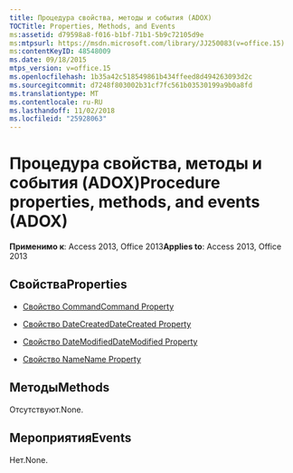 ```yaml
---
title: Процедура свойства, методы и события (ADOX)
TOCTitle: Properties, Methods, and Events
ms:assetid: d79598a8-f016-b1bf-71b1-5b9c72105d9e
ms:mtpsurl: https://msdn.microsoft.com/library/JJ250083(v=office.15)
ms:contentKeyID: 48548009
ms.date: 09/18/2015
mtps_version: v=office.15
ms.openlocfilehash: 1b35a42c518549861b434ffeed8d494263093d2c
ms.sourcegitcommit: d7248f803002b31cf7fc561b03530199a9b0a8fd
ms.translationtype: MT
ms.contentlocale: ru-RU
ms.lasthandoff: 11/02/2018
ms.locfileid: "25928063"
---
```

# <a name="procedure-properties-methods-and-events-adox"></a><span data-ttu-id="3f50e-102">Процедура свойства, методы и события (ADOX)</span><span class="sxs-lookup"><span data-stu-id="3f50e-102">Procedure properties, methods, and events (ADOX)</span></span>


<span data-ttu-id="3f50e-103">**Применимо к**: Access 2013, Office 2013</span><span class="sxs-lookup"><span data-stu-id="3f50e-103">**Applies to**: Access 2013, Office 2013</span></span>


## <a name="properties"></a><span data-ttu-id="3f50e-104">Свойства</span><span class="sxs-lookup"><span data-stu-id="3f50e-104">Properties</span></span>

- [<span data-ttu-id="3f50e-105">Свойство Command</span><span class="sxs-lookup"><span data-stu-id="3f50e-105">Command Property</span></span>](command-property-adox.md)

- [<span data-ttu-id="3f50e-106">Свойство DateCreated</span><span class="sxs-lookup"><span data-stu-id="3f50e-106">DateCreated Property</span></span>](datecreated-property-adox.md)

- [<span data-ttu-id="3f50e-107">Свойство DateModified</span><span class="sxs-lookup"><span data-stu-id="3f50e-107">DateModified Property</span></span>](datemodified-property-adox.md)

- [<span data-ttu-id="3f50e-108">Свойство Name</span><span class="sxs-lookup"><span data-stu-id="3f50e-108">Name Property</span></span>](name-property-adox.md)

## <a name="methods"></a><span data-ttu-id="3f50e-109">Методы</span><span class="sxs-lookup"><span data-stu-id="3f50e-109">Methods</span></span>

<span data-ttu-id="3f50e-110">Отсутствуют.</span><span class="sxs-lookup"><span data-stu-id="3f50e-110">None.</span></span>

## <a name="events"></a><span data-ttu-id="3f50e-111">Мероприятия</span><span class="sxs-lookup"><span data-stu-id="3f50e-111">Events</span></span>

<span data-ttu-id="3f50e-112">Нет.</span><span class="sxs-lookup"><span data-stu-id="3f50e-112">None.</span></span>

